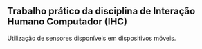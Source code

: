 ## Trabalho prático da disciplina de Interação Humano Computador (IHC)

Utilização de sensores disponíveis em dispositivos móveis.
